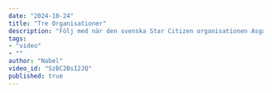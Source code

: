 ```yaml
---
date: "2024-10-24"
title: "Tre Organisationer"
description: "Följ med när den svenska Star Citizen organisationen Asgard kämpar mot två andra organisationer om herraväldet över distribution centret Dupree Industrial Manufacturing!"
tags:
- "video"
- ""
author: "Nabel"
video_id: "SzBC2BsI2JQ"
published: true
---
```

